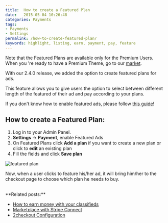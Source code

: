 ```yaml
---
title:  How to create a Featured Plan
date:   2015-05-04 10:26:48
categories: Payments
tags: 
- Payments
- Settings
permalink: /how-to-create-featured-plan/
keywords: highlight, listing, earn, payment, pay, feature 
---
```

Note that the Featured Plans are available only for the Premium Users. When you 're ready to have a Premium Theme, go to our [market](http://open-classifieds.com/market/).

With our 2.4.0 release, we added the option to create featured plans for ads.

This feature allows you to give users the option to select between different length of the featured of their ad and pay according to your plans.

If you don't know how to enable featured ads, please follow [this guide](http://docs.yclas.com/setup-payment-gateways/)!


## How to create a Featured Plan:

1. Log in to your Admin Panel.
2. **Settings** -> **Payment**, enable Featured Ads
3. On Featured Plans click **Add a plan** if you want to create a new plan or click to **edit** an existing plan  
4. Fill the fields and click **Save plan**

![featured plan](//docs.yclas.com/images/featuredplans.png)

Now, when a user clicks to feature his/her ad, it will bring him/her to the checkout page to choose which plan he needs to buy.

<br>
**Related posts:**

+ [How to earn money with your classifieds](http://docs.yclas.com/how-to-earn-money/)
+ [Marketplace with Stripe Connect](http://docs.yclas.com/stripe/)
+ [2checkout Configuration](http://docs.yclas.com/2checkout-configuration/)